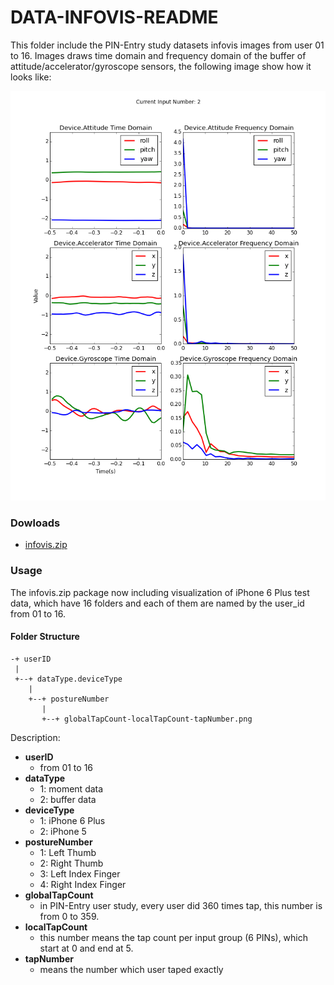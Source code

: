 # DATA-INFOVIS-README

This folder include the PIN-Entry study datasets infovis images from user 01 to 16.
Images draws time domain and frequency domain of the buffer of attitude/accelerator/gyroscope sensors, the following image show how it looks like:

![demo_image](img/buffer-vis.png)

### Dowloads

* [infovis.zip](www.changkun.info/publicfiles/dataset/motiontouch/infovis.zip)

### Usage

The infovis.zip package now including visualization of iPhone 6 Plus test data, which have 16 folders and each of them are named by the user_id from 01 to 16.

#### Folder Structure
```
-+ userID
 |
 +--+ dataType.deviceType
    |
    +--+ postureNumber
       |
       +--+ globalTapCount-localTapCount-tapNumber.png
```

Description:

* **userID** 
  - from 01 to 16
* **dataType**
  - 1: moment data
  - 2: buffer data
* **deviceType**
  - 1: iPhone 6 Plus
  - 2: iPhone 5
* **postureNumber**
  - 1: Left Thumb
  - 2: Right Thumb
  - 3: Left Index Finger
  - 4: Right Index Finger
* **globalTapCount**
  - in PIN-Entry user study, every user did 360 times tap, this number is from 0 to 359.
* **localTapCount**
  - this number means the tap count per input group (6 PINs), which start at 0 and end at 5.
* **tapNumber**
  - means the number which user taped exactly